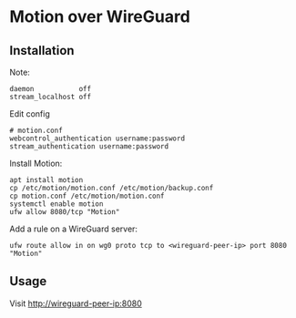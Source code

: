 # Motion over WireGuard

## Installation
Note: 
```
daemon           off
stream_localhost off
```

Edit config
```shell
# motion.conf
webcontrol_authentication username:password
stream_authentication username:password
```

Install Motion:
```shell
apt install motion
cp /etc/motion/motion.conf /etc/motion/backup.conf
cp motion.conf /etc/motion/motion.conf
systemctl enable motion
ufw allow 8080/tcp "Motion"
```

Add a rule on a WireGuard server:
```shell
ufw route allow in on wg0 proto tcp to <wireguard-peer-ip> port 8080 "Motion"
```

## Usage
Visit [http://wireguard-peer-ip:8080](http://wireguard-peer-ip:8080)
